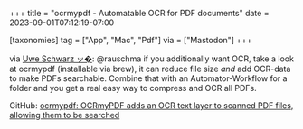 +++
title = "ocrmypdf - Automatable OCR for PDF documents"
date = 2023-09-01T07:12:19-07:00

[taxonomies]
tag = ["App", "Mac", "Pdf"]
via = ["Mastodon"]
+++

via [Uwe Schwarz ッ�](https://infosec.exchange/@e38383/110989984199658456): @rauschma if you additionally want OCR, take a look at ocrmypdf (installable via brew), it can reduce file size *and* add OCR-data to make PDFs searchable. Combine that with an Automator-Workflow for a folder and you get a real easy way to compress and OCR all PDFs.

<!-- more -->

GitHub: [ocrmypdf: OCRmyPDF adds an OCR text layer to scanned PDF files, allowing them to be searched](https://github.com/ocrmypdf/OCRmyPDF)
